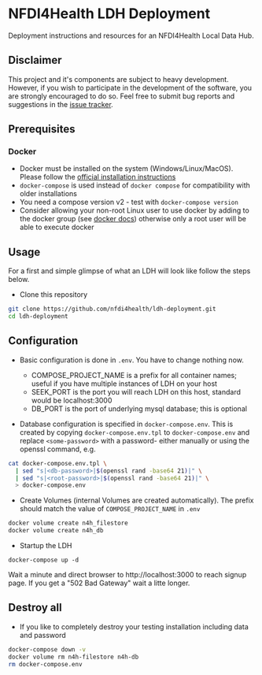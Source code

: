 # NFDI4Health LDH Deployment

Deployment instructions and resources for an NFDI4Health Local Data Hub.


## Disclaimer

This project and it's components are subject to heavy development. 
However, if you wish to participate in the development of the software, you are strongly encouraged to do so. Feel free to submit bug reports and suggestions 
in the [issue tracker][project-issues]. 


## Prerequisites

### Docker

* Docker must be installed on the system (Windows/Linux/MacOS). Please follow the [official installation instructions][docker-install]
* `docker-compose` is used instead of `docker compose` for compatibility with older installations
* You need a compose version v2 - test with `docker-compose version`
* Consider allowing your non-root Linux user to use docker by adding to the docker group
  (see [docker docs][docker-ugroup]) otherwise only a root user will be able to execute docker


## Usage

For a first and simple glimpse of what an LDH will look like follow the steps below.

* Clone this repository

```bash
git clone https://github.com/nfdi4health/ldh-deployment.git
cd ldh-deployment

```

## Configuration
* Basic configuration is done in `.env`. You have to change nothing now. 
    * COMPOSE_PROJECT_NAME is a prefix for all container names; useful if you have multiple instances of LDH on your host
    * SEEK_PORT is the port you will reach LDH on this host, standard would be localhost:3000
    * DB_PORT is the port of underlying mysql database; this is optional

* Database configuration is specified in `docker-compose.env`. This is created by copying `docker-compose.env.tpl` to `docker-compose.env` and replace `<some-password>` with a password-  either manually or using the openssl command, e.g.

```bash
cat docker-compose.env.tpl \
  | sed "s|<db-password>|$(openssl rand -base64 21)|" \
  | sed "s|<root-password>|$(openssl rand -base64 21)|" \
  > docker-compose.env

```

* Create Volumes (internal Volumes are created automatically). The prefix should match the value of `COMPOSE_PROJECT_NAME` in `.env`

```bash
docker volume create n4h_filestore
docker volume create n4h_db

```

* Startup the LDH

```
docker-compose up -d

```
Wait a minute and direct browser to http://localhost:3000 to reach signup page.
If you get a "502 Bad Gateway" wait a litte longer.

## Destroy all

* If you like to completely destroy your testing installation including data and password

```bash
docker-compose down -v
docker volume rm n4h-filestore n4h-db
rm docker-compose.env

```
  
[project-issues]: https://github.com/nfdi4health/ldh-deployment/issues
[docker-install]: https://docs.docker.com/get-docker/
[docker-ugroup]: https://docs.docker.com/engine/install/linux-postinstall/#manage-docker-as-a-non-root-user

